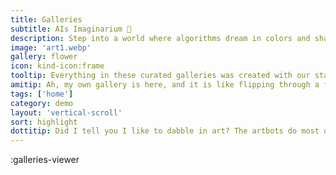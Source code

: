 ```yaml
---
title: Galleries
subtitle: AIs Imaginarium 🎨
description: Step into a world where algorithms dream in colors and shapes. Each gallery is a curated adventure for your senses.
image: 'art1.webp'
gallery: flower
icon: kind-icon:frame
tooltip: Everything in these curated galleries was created with our stable-diffusion art modellers.
amitip: Ah, my own gallery is here, and it is like flipping through a family album! Each avatar is a snapshot of my many moods. 🤖💖
tags: ['home']
category: demo
layout: 'vertical-scroll'
sort: highlight
dottitip: Did I tell you I like to dabble in art? The artbots do most of the work, but it's a nice way to pass the time.
---
```


:galleries-viewer
